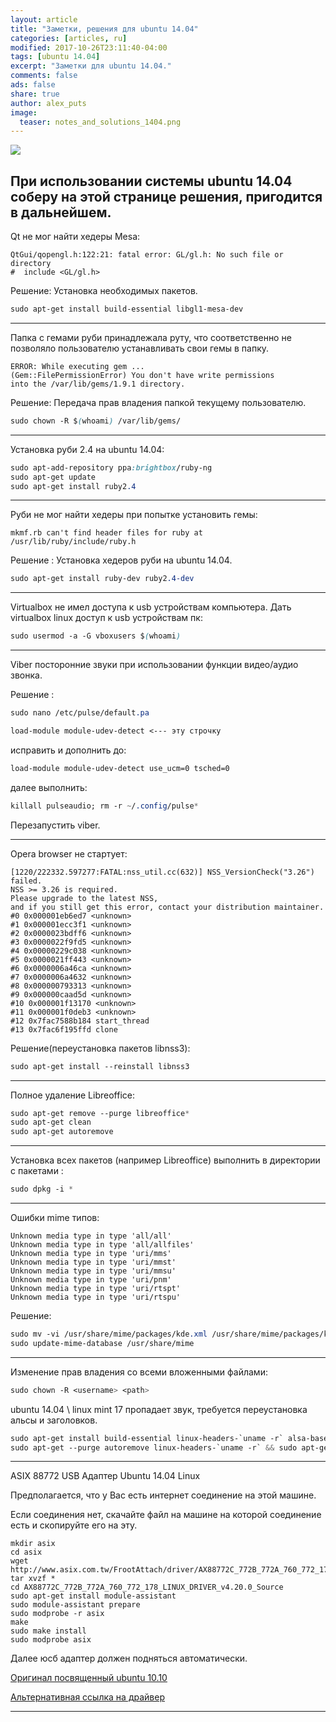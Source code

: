 ```yaml
---
layout: article
title: "Заметки, решения для ubuntu 14.04"
categories: [articles, ru]
modified: 2017-10-26T23:11:40-04:00
tags: [ubuntu 14.04]
excerpt: "Заметки для ubuntu 14.04."
comments: false
ads: false
share: true
author: alex_puts
image:
  teaser: notes_and_solutions_1404.png
---
```

<img src="{{ site.url }}/images/notes_and_solutions_1404.png">

При использовании системы ubuntu 14.04 соберу на этой странице решения, пригодится в дальнейшем.
---
Qt не мог найти хедеры Mesa:

	QtGui/qopengl.h:122:21: fatal error: GL/gl.h: No such file or directory
	#  include <GL/gl.h>

Решение:
Установка необходимых пакетов.
```css
sudo apt-get install build-essential libgl1-mesa-dev
```
---
Папка с гемами руби принадлежала руту, что соответственно не позволяло пользователю устанавливать свои гемы в папку.

	ERROR: While executing gem ... 
	(Gem::FilePermissionError) You don't have write permissions 
	into the /var/lib/gems/1.9.1 directory. 

Решение:
Передача прав владения папкой текущему пользователю.
```css
sudo chown -R $(whoami) /var/lib/gems/
```
---
Установка руби 2.4 на ubuntu 14.04:
```css
sudo apt-add-repository ppa:brightbox/ruby-ng
sudo apt-get update
sudo apt-get install ruby2.4
```
---
Руби не мог найти хедеры при попытке установить гемы:

	mkmf.rb can't find header files for ruby at /usr/lib/ruby/include/ruby.h

Решение :
Установка хедеров руби на ubuntu 14.04.
```css
sudo apt-get install ruby-dev ruby2.4-dev 
```
---
Virtualbox не имел доступа к usb устройствам компьютера.
Дать virtualbox linux доступ к usb устройствам пк:
```css
sudo usermod -a -G vboxusers $(whoami)
```
---
Viber посторонние звуки при использовании функции видео/аудио звонка.

Решение : 

```css
sudo nano /etc/pulse/default.pa

load-module module-udev-detect <--- эту строчку
```

исправить и дополнить до:
```css
load-module module-udev-detect use_ucm=0 tsched=0
```
далее выполнить:
```css
killall pulseaudio; rm -r ~/.config/pulse*
```
Перезапустить viber.

---
Opera browser не стартует:

	[1220/222332.597277:FATAL:nss_util.cc(632)] NSS_VersionCheck("3.26") failed. 
	NSS >= 3.26 is required.
	Please upgrade to the latest NSS, 
	and if you still get this error, contact your distribution maintainer.
	#0 0x000001eb6ed7 <unknown>
	#1 0x000001ecc3f1 <unknown>
	#2 0x0000023bdff6 <unknown>
	#3 0x0000022f9fd5 <unknown>
	#4 0x00000229c038 <unknown>
	#5 0x0000021ff443 <unknown>
	#6 0x0000006a46ca <unknown>
	#7 0x0000006a4632 <unknown>
	#8 0x000000793313 <unknown>
	#9 0x000000caad5d <unknown>
	#10 0x000001f13170 <unknown>
	#11 0x000001f0deb3 <unknown>
	#12 0x7fac7588b184 start_thread
	#13 0x7fac6f195ffd clone


Решение(переустановка пакетов libnss3):
```css
sudo apt-get install --reinstall libnss3
```
---

Полное удаление Libreoffice:
```css
sudo apt-get remove --purge libreoffice*
sudo apt-get clean
sudo apt-get autoremove
```
---

Установка всех пакетов (например Libreoffice) выполнить в директории с пакетами :

```css
sudo dpkg -i *
```
---


Ошибки mime типов:

	Unknown media type in type 'all/all'
	Unknown media type in type 'all/allfiles'
	Unknown media type in type 'uri/mms'
	Unknown media type in type 'uri/mmst'
	Unknown media type in type 'uri/mmsu'
	Unknown media type in type 'uri/pnm'
	Unknown media type in type 'uri/rtspt'
	Unknown media type in type 'uri/rtspu'

Решение:
```css
sudo mv -vi /usr/share/mime/packages/kde.xml /usr/share/mime/packages/kde.xml.bak
sudo update-mime-database /usr/share/mime
```
---

Изменение прав владения со всеми вложенными файлами:
```css
sudo chown -R <username> <path>
```

ubuntu 14.04 \ linux mint 17 пропадает звук, требуется переустановка альсы и заголовков.
```css
sudo apt-get install build-essential linux-headers-`uname -r` alsa-base alsa-firmware-loaders alsa-oss alsa-source alsa-tools alsa-tools-gui alsa-utils alsamixergui
sudo apt-get --purge autoremove linux-headers-`uname -r` && sudo apt-get install linux-headers-`uname -r`
```


---

ASIX 88772 USB Адаптер Ubuntu 14.04 Linux

Предполагается, что у Вас есть интернет соединение на этой машине.

Если соединения нет, скачайте файл на машине на которой соединение есть и скопируйте его на эту.


	mkdir asix
	cd asix
	wget http://www.asix.com.tw/FrootAttach/driver/AX88772C_772B_772A_760_772_178_LINUX_DRIVER_v4.20.0_Source.tar.gz
	tar xvzf *
	cd AX88772C_772B_772A_760_772_178_LINUX_DRIVER_v4.20.0_Source
	sudo apt-get install module-assistant
	sudo module-assistant prepare
	sudo modprobe -r asix
	make
	sudo make install
	sudo modprobe asix


Далее юсб адаптер должен подняться автоматически.

[Оригинал посвященный ubuntu 10.10](https://plugable.com/2010/10/18/howto-asix-88178-usb-ethernet-adapter-on-ubuntu-10-10-linux/)

[Альтернативная ссылка на драйвер](https://github.com/AlexPuts/alexputs.github.io/raw/master/files/AX88772C_772B_772A_760_772_178_LINUX_DRIVER_v4.20.0_Source.tar.gz)

---
